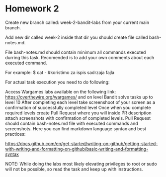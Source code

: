 # Homework 2

Create new branch called: week-2-bandit-labs from your current main branch.

Add new dir called week-2 inside that dir you should create file called bash-notes.md.

File bash-notes.md should contain minimum all commands executed durring this task. Recomended is to add your own comments about each executed command.

For example: $ cat <file> - #koristimo za ispis sadrzaja fajla

For actual task execution you need to do following:

Access Wargames labs available on the following link: https://overthewire.org/wargames/ and on level Bandit solve tasks up to level 10
After completing each level take screenshoot of your screen as a confirmation of successfully completed level
Once when you complete required levels create Pull Request where you will inside PR description attach screenshots with confirmation of completed levels.
Pull Request should contain bash-notes.md file with executed commands and screenshots.
Here you can find markdown language syntax and best practices:

https://docs.github.com/en/get-started/writing-on-github/getting-started-with-writing-and-formatting-on-github/basic-writing-and-formatting-syntax

NOTE: While doing the labs most likely elevating privileges to root or sudo will not be possible, so read the task and keep up with instructions.
